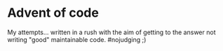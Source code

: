 # Advent of code

My attempts... written in a rush with the aim of getting to the answer not writing "good" maintainable code.  #nojudging ;)